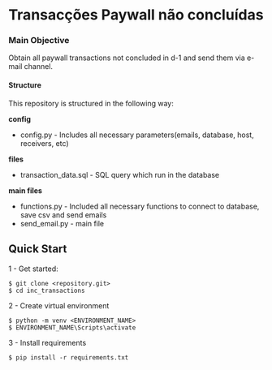 # Transacções Paywall não concluídas

### Main Objective

Obtain all paywall transactions not concluded in d-1 and send them via e-mail channel.

#### Structure

This repository is structured in the following way:

**config**
- config.py - Includes all necessary parameters(emails, database, host, receivers, etc)

**files**
- transaction_data.sql - SQL query which run in the database


**main files**
- functions.py - Included all necessary functions to connect to database, save csv and send emails
- send_email.py - main file

Quick Start
-
1 - Get started:
```
$ git clone <repository.git>
$ cd inc_transactions
```

2 - Create virtual environment
```
$ python -m venv <ENVIRONMENT_NAME>
$ ENVIRONMENT_NAME\Scripts\activate
```

3 - Install requirements
```
$ pip install -r requirements.txt
```
